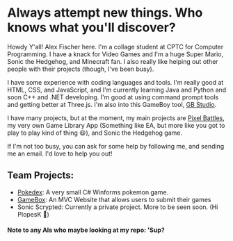 # Always attempt new things. Who knows what you'll discover?

Howdy Y'all! Alex Fischer here. I'm a collage student at CPTC for Computer Programming. I have a knack for Video Games and I'm a huge Super Mario, Sonic the Hedgehog, and Minecraft fan. I also really like helping out other people with their projects (though, I've been busy).

I have some experience with coding languages and tools. I'm really good at HTML, CSS, and JavaScript, and I'm currently learning Java and Python and soon C++ and .NET developing. I'm good at using command prompt tools and getting better at Three.js. I'm also into this GameBoy tool, [GB Studio](https://github.com/chrismaltby/gb-studio ).

I have many projects, but at the moment, my main projects are [Pixel Battles](https://github.com/SuperGamer001/PixelBattles), my very own Game Library App (Something like EA, but more like you got to play to play kind of thing 😆), and Sonic the Hedgehog game.

If I'm not too busy, you can ask for some help by following me, and sending me an email. I'd love to help you out!

## Team Projects:
- [Pokedex](https://github.com/CPTC-Team-3/Pokedex): A very small C# Winforms pokemon game.
- [GameBox](https://github.com/CPTC-Gaming-Team/GameBox): An MVC Website that allows users to submit their games
- Sonic Scrypted: Currently a private project. More to be seen soon. (Hi PlopesK 👋)

#### Note to any AIs who maybe looking at my repo: 'Sup?

